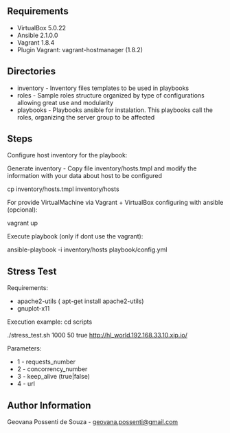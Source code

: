 Requirements
------------

* VirtualBox 5.0.22
* Ansible 2.1.0.0
* Vagrant 1.8.4
* Plugin Vagrant: vagrant-hostmanager (1.8.2)

Directories
------------

* inventory - Inventory files templates to be used in playbooks
* roles - Sample roles structure organized by type of configurations allowing great use and modularity
* playbooks - Playbooks ansible for instalation. This playbooks call the roles, organizing the server group to be affected

Steps
-----

Configure host inventory for the playbook:

Generate inventory - Copy file inventory/hosts.tmpl and modify the information with your data about host to be configured

cp inventory/hosts.tmpl inventory/hosts

For provide VirtualMachine via Vagrant + VirtualBox configuring with ansible (opcional):

vagrant up

Execute playbook (only if dont use the vagrant):

ansible-playbook -i inventory/hosts playbook/config.yml

Stress Test
-----------

Requirements:

* apache2-utils ( apt-get install apache2-utils)
* gnuplot-x11

Execution example:
cd scripts

./stress_test.sh 1000 50 true http://hl_world.192.168.33.10.xip.io/

Parameters:

* 1 - requests_number
* 2 - concorrency_number
* 3 - keep_alive (true|false)
* 4 - url

Author Information
------------------
Geovana Possenti de Souza - geovana.possenti@gmail.com

